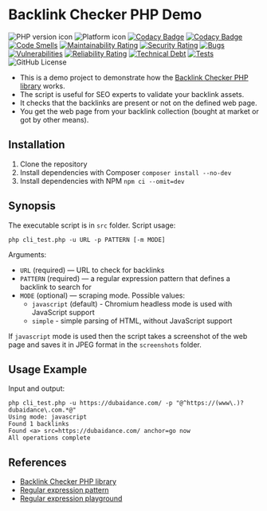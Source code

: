 # Backlink Checker PHP Demo

![PHP version icon](https://img.shields.io/static/v1?label=PHP&message=7.4%20-%208.4&color=blue)
![Platform icon](https://img.shields.io/badge/Platform-Windows%2C%20Linux%2C%20Mac-blue)
[![Codacy Badge](https://app.codacy.com/project/badge/Grade/181ac06fbd2b471496c729347f30f001)](https://app.codacy.com/gh/rvalitov/backlink-checker-php-demo/dashboard?utm_source=gh&utm_medium=referral&utm_content=&utm_campaign=Badge_grade)
[![Codacy Badge](https://app.codacy.com/project/badge/Coverage/181ac06fbd2b471496c729347f30f001)](https://app.codacy.com/gh/rvalitov/backlink-checker-php-demo/dashboard?utm_source=gh&utm_medium=referral&utm_content=&utm_campaign=Badge_coverage)
[![Code Smells](https://sonarcloud.io/api/project_badges/measure?project=rvalitov_backlink-checker-php-demo&metric=code_smells)](https://sonarcloud.io/summary/new_code?id=rvalitov_backlink-checker-php-demo)
[![Maintainability Rating](https://sonarcloud.io/api/project_badges/measure?project=rvalitov_backlink-checker-php-demo&metric=sqale_rating)](https://sonarcloud.io/summary/new_code?id=rvalitov_backlink-checker-php-demo)
[![Security Rating](https://sonarcloud.io/api/project_badges/measure?project=rvalitov_backlink-checker-php-demo&metric=security_rating)](https://sonarcloud.io/summary/new_code?id=rvalitov_backlink-checker-php-demo)
[![Bugs](https://sonarcloud.io/api/project_badges/measure?project=rvalitov_backlink-checker-php-demo&metric=bugs)](https://sonarcloud.io/summary/new_code?id=rvalitov_backlink-checker-php-demo)
[![Vulnerabilities](https://sonarcloud.io/api/project_badges/measure?project=rvalitov_backlink-checker-php-demo&metric=vulnerabilities)](https://sonarcloud.io/summary/new_code?id=rvalitov_backlink-checker-php-demo)
[![Reliability Rating](https://sonarcloud.io/api/project_badges/measure?project=rvalitov_backlink-checker-php-demo&metric=reliability_rating)](https://sonarcloud.io/summary/new_code?id=rvalitov_backlink-checker-php-demo)
[![Technical Debt](https://sonarcloud.io/api/project_badges/measure?project=rvalitov_backlink-checker-php-demo&metric=sqale_index)](https://sonarcloud.io/summary/new_code?id=rvalitov_backlink-checker-php-demo)
[![Tests](https://github.com/rvalitov/backlink-checker-php-demo/actions/workflows/tests.yml/badge.svg?branch=master)](https://github.com/rvalitov/backlink-checker-php-demo/actions/workflows/tests.yml)
![GitHub License](https://img.shields.io/github/license/rvalitov/backlink-checker-php-demo?color=blue)

- This is a demo project to demonstrate how
  the [Backlink Checker PHP library](https://github.com/rvalitov/backlink-checker-php) works.
- The script is useful for SEO experts to validate your backlink assets.
- It checks that the backlinks are present or not on the defined web page.
- You get the web page from your backlink collection (bought at market or got by other means).

## Installation

1. Clone the repository
2. Install dependencies with Composer `composer install --no-dev`
3. Install dependencies with NPM `npm ci --omit=dev`

## Synopsis

The executable script is in `src` folder.
Script usage:

```console
php cli_test.php -u URL -p PATTERN [-m MODE]
```

Arguments:

- `URL` (required) — URL to check for backlinks
- `PATTERN` (required) — a regular expression pattern that defines a backlink to search for
- `MODE` (optional) — scraping mode. Possible values:
  - `javascript` (default) - Chromium headless mode is used with JavaScript support
  - `simple` - simple parsing of HTML, without JavaScript support

If `javascript` mode is used then the script takes a screenshot of the web page
and saves it in JPEG format in the `screenshots` folder.

## Usage Example

Input and output:

```console
php cli_test.php -u https://dubaidance.com/ -p "@^https://(www\.)?dubaidance\.com.*@"
Using mode: javascript
Found 1 backlinks
Found <a> src=https://dubaidance.com/ anchor=go now
All operations complete
```

## References

- [Backlink Checker PHP library](https://github.com/rvalitov/backlink-checker-php)
- [Regular expression pattern](https://www.php.net/manual/en/reference.pcre.pattern.syntax.php)
- [Regular expression playground](https://regex101.com/)
